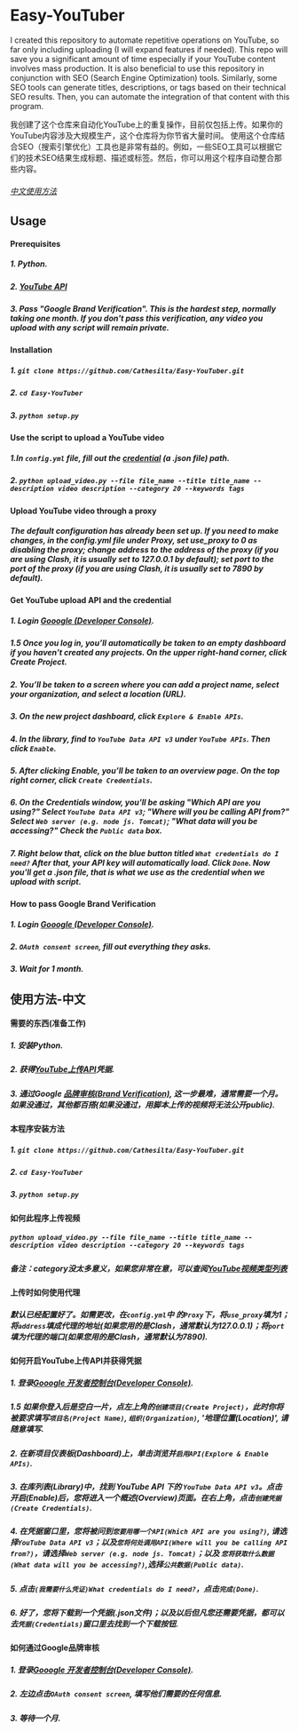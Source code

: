 # Easy-YouTuber
I created this repository to automate repetitive operations on YouTube, so far only including uploading (I will expand features if needed). This repo will save you a significant amount of time especially if your YouTube content involves mass production.
It is also beneficial to use this repository in conjunction with SEO (Search Engine Optimization) tools. Similarly, some SEO tools can generate titles, descriptions, or tags based on their technical SEO results. Then, you can automate the integration of that content with this program.

我创建了这个仓库来自动化YouTube上的重复操作，目前仅包括上传。如果你的YouTube内容涉及大规模生产，这个仓库将为你节省大量时间。
使用这个仓库结合SEO（搜索引擎优化）工具也是非常有益的。例如，一些SEO工具可以根据它们的技术SEO结果生成标题、描述或标签。然后，你可以用这个程序自动整合那些内容。


###### [中文使用方法](#使用方法-中文)

## Usage

#### Prerequisites
##### 1. Python.
##### 2.  [YouTube API](#get-youtube-upload-api-and-the-credential)
##### 3.  Pass "Google Brand Verification". This is the hardest step, normally taking one month. If you don't pass this verification, any video you upload with any script will remain private.

#### Installation

##### 1. `git clone https://github.com/Cathesilta/Easy-YouTuber.git`
##### 2. `cd Easy-YouTuber`
##### 3. `python setup.py`

#### Use the script to upload a YouTube video

##### 1.In `config.yml` file, fill out the [credential](#get-youtube-upload-api-and-the-credential) (a .json file) path.
##### 2. `python upload_video.py --file file_name --title title_name --description video description --category 20 --keywords tags`

#### Upload YouTube video through a proxy

##### The default configuration has already been set up. If you need to make changes, in the config.yml file under Proxy, set use_proxy to 0 as disabling the proxy; change address to the address of the proxy (if you are using Clash, it is usually set to 127.0.0.1 by default); set port to the port of the proxy (if you are using Clash, it is usually set to 7890 by default).


#### Get YouTube upload API and the credential

##### 1. Login [Gooogle (Developer Console)](https://console.developers.google.com/).
##### 1.5 Once you log in, you’ll automatically be taken to an empty dashboard if you haven't created any projects. On the upper right-hand corner, click Create Project.
##### 2. You’ll be taken to a screen where you can add a project name, select your organization, and select a location (URL).
##### 3. On the new project dashboard, click `Explore & Enable APIs`.
##### 4. In the library, find to `YouTube Data API v3` under `YouTube APIs`. Then click `Enable`.
##### 5. After clicking Enable, you’ll be taken to an overview page. On the top right corner, click `Create Credentials`.
##### 6. On the Credentials window, you'll be asking "Which API are you using?" Select `YouTube Data API v3`; "Where will you be calling API from?" Select `Web server (e.g. node js. Tomcat)`; "What data will you be accessing?" Check the `Public data` box.
##### 7. Right below that, click on the blue button titled `What credentials do I need?` After that, your API key will automatically load. Click `Done`. Now you'll get a .json file, that is what we use as the credential when we upload with script.



#### How to pass Google Brand Verification

##### 1. Login [Gooogle (Developer Console)](https://console.developers.google.com/).
##### 2. `OAuth consent screen`, fill out everything they asks.
##### 3. Wait for 1 month.












## 使用方法-中文


#### 需要的东西(准备工作)
##### 1. 安装Python.
##### 2. 获得[YouTube上传API](#如何开启YouTube上传API并获得凭据)凭据.
##### 3. 通过Google [品牌审核(Brand Verification)](#如何通过Google品牌审核), 这一步最难，通常需要一个月。如果没通过，其他都百搭(如果没通过，用脚本上传的视频将无法公开public).



#### 本程序安装方法

##### 1. `git clone https://github.com/Cathesilta/Easy-YouTuber.git`
##### 2. `cd Easy-YouTuber`
##### 3. `python setup.py`

#### 如何此程序上传视频

##### `python upload_video.py --file file_name --title title_name --description video description --category 20 --keywords tags`
##### 备注：category没太多意义，如果您非常在意，可以查阅[YouTube视频类型列表](https://developers.google.com/youtube/v3/docs/videoCategories/list)


#### 上传时如何使用代理

##### 默认已经配置好了。如需更改，在`config.yml`中 的`Proxy`下，将`use_proxy`填为1；将`address`填成代理的地址(如果您用的是Clash，通常默认为127.0.0.1)；将`port`填为代理的端口(如果您用的是Clash，通常默认为7890).

#### 如何开启YouTube上传API并获得凭据

##### 1. 登录[Gooogle 开发者控制台(Developer Console)](https://console.developers.google.com/).
##### 1.5 如果你登入后是空白一片，点左上角的`创建项目(Create Project)`，此时你将被要求填写`项目名(Project Name)`, `组织(Organization)`, '地理位置(Location)', 请随意填写.
##### 2. 在新项目仪表板(Dashboard)上，单击浏览并`启用API(Explore & Enable APIs)`.
##### 3. 在库列表(Library)中，找到 YouTube API 下的 `YouTube Data API v3`。点击开启(Enable)后，您将进入一个概述(Overview)页面。在右上角，点击`创建凭据(Create Credentials)`.
##### 4. 在凭据窗口里，您将被问到`您要用哪一个API(Which API are you using?)`, 请选择`YouTube Data API v3`；以及`您将何处调用API(Where will you be calling API from?)`，请选择`Web server (e.g. node js. Tomcat)`；以及 `您将获取什么数据(What data will you be accessing?)`,选择`公共数据(Public data)`.
##### 5. 点击`(我需要什么凭证)What credentials do I need?`，点击`完成(Done)`.
##### 6. 好了，您将下载到一个凭据(.json文件)；以及以后但凡您还需要凭据，都可以去`凭据(Credentials)`窗口里去找到一个下载按钮.


#### 如何通过Google品牌审核

##### 1. 登录[Gooogle 开发者控制台(Developer Console)](https://console.developers.google.com/).
##### 2. 左边点击`OAuth consent screen`, 填写他们需要的任何信息.
##### 3. 等待一个月.
